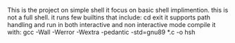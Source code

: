 This is the project on simple shell it focus on basic shell implimention.
this is not a full shell.
it runs few builtins that include:
	cd
	exit
it supports path handling and run in both interactive and non interactive mode
compile it with:
gcc -Wall -Werror -Wextra -pedantic -std=gnu89 *.c -o hsh
